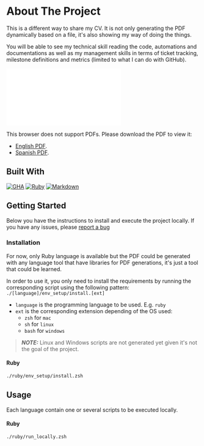 # About The Project
This is a different way to share my CV. It is not only generating the PDF dynamically based on a file, it's also showing my way of doing the things.

You will be able to see my technical skill reading the code, automations and documentations as well as my management skills in terms of ticket tracking, milestone definitions and metrics (limited to what I can do with GitHub).

<object data="cv/ruby/cv_english.pdf" type="application/pdf" width="700px" height="990px">
    <embed src="cv/ruby/cv_english.pdf ">
        <p>This browser does not support PDFs. Please download the PDF to view it:
            <ul>
                <li><a href="cv/ruby/cv_english.pdf">English PDF</a>.</li>
                <li><a href="cv/ruby/cv_spanish.pdf">Spanish PDF</a>.</li>
            </ul>
        </p>
    </embed>
</object>

## Built With

[![GHA][GHA]][GHA-url]
[![Ruby][Ruby]][Ruby-url]
[![Markdown][Markdown]][Markdown-url]

## Getting Started

Below you have the instructions to install and execute the project locally. If you have any issues, please <a href="https://github.com/RegFacu/CV/issues/new?labels=bug">report a bug</a>

### Installation

For now, only Ruby language is available but the PDF could be generated with any language tool that have libraries for PDF generations, it's just a tool that could be learned.

In order to use it, you only need to install the requirements by running the corresponding script using the following pattern:
`./[language]/env_setup/install.[ext]`

* `language` is the programming language to be used. E.g. `ruby`
* `ext` is the corresponding extension depending of the OS used:
  * `zsh` for `mac`
  * `sh` for `linux`
  * `bash` for `windows`

> **_NOTE:_**  Linux and Windows scripts are not generated yet given it's not the goal of the project.  

#### Ruby
```sh
./ruby/env_setup/install.zsh
```

## Usage

Each language contain one or several scripts to be executed locally.

#### Ruby
```sh
./ruby/run_locally.zsh
```

<!-- MARKDOWN LINKS & IMAGES -->
<!-- https://www.markdownguide.org/basic-syntax/#reference-style-links -->
[Ruby]: https://img.shields.io/badge/Ruby-CC342D?style=for-the-badge&logo=Ruby&logoColor=white
[Ruby-url]: https://www.ruby-lang.org/en/
[GHA]: https://img.shields.io/badge/GHA-2088FF?style=for-the-badge&logo=githubactions&logoColor=white
[GHA-url]: https://docs.github.com/en/actions
[Markdown]: https://img.shields.io/badge/Markdown-000000?style=for-the-badge&logo=markdown&logoColor=white
[Markdown-url]: https://www.markdownguide.org/